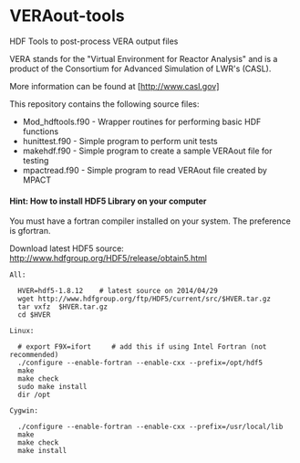VERAout-tools
=============

HDF Tools to post-process VERA output files

VERA stands for the "Virtual Environment for Reactor Analysis" and is 
a product of the Consortium for Advanced Simulation of LWR's (CASL).

More information can be found at [http://www.casl.gov]

This repository contains the following source files:

* Mod_hdftools.f90 - Wrapper routines for performing basic HDF functions
* hunittest.f90 - Simple program to perform unit tests
* makehdf.f90 - Simple program to create a sample VERAout file for testing
* mpactread.f90 - Simple program to read VERAout file created by MPACT


#### Hint: How to install HDF5 Library on your computer

You must have a fortran compiler installed on your system.
The preference is gfortran.

Download latest HDF5 source:
   http://www.hdfgroup.org/HDF5/release/obtain5.html

```
All:

  HVER=hdf5-1.8.12    # latest source on 2014/04/29
  wget http://www.hdfgroup.org/ftp/HDF5/current/src/$HVER.tar.gz
  tar vxfz  $HVER.tar.gz
  cd $HVER

Linux:

  # export F9X=ifort     # add this if using Intel Fortran (not recommended)
  ./configure --enable-fortran --enable-cxx --prefix=/opt/hdf5
  make
  make check
  sudo make install
  dir /opt

Cygwin:

  ./configure --enable-fortran --enable-cxx --prefix=/usr/local/lib
  make
  make check
  make install
```

